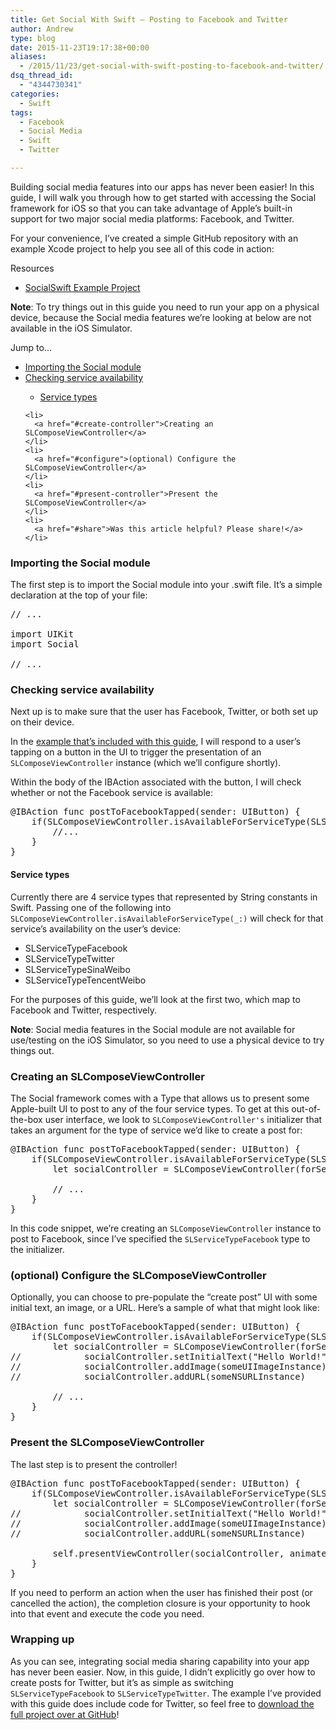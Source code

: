 ```yaml
---
title: Get Social With Swift – Posting to Facebook and Twitter
author: Andrew
type: blog
date: 2015-11-23T19:17:38+00:00
aliases:
  - /2015/11/23/get-social-with-swift-posting-to-facebook-and-twitter/
dsq_thread_id:
  - "4344730341"
categories:
  - Swift
tags:
  - Facebook
  - Social Media
  - Swift
  - Twitter

---
```

Building social media features into our apps has never been easier! In this guide, I will walk you through how to get started with accessing the Social framework for iOS so that you can take advantage of Apple&#8217;s built-in support for two major social media platforms: Facebook, and Twitter.

For your convenience, I&#8217;ve created a simple GitHub repository with an example Xcode project to help you see all of this code in action:

<div class="resources">
  <div class="resources-header">
    Resources
  </div>
  
  <ul class="resources-content">
    <li>
      <i class="fa fa-github fa-lg"></i> <a href="https://github.com/andrewcbancroft/SocialSwift" title="SocialSwift">SocialSwift Example Project</a>
    </li>
  </ul>
</div>

**Note**: To try things out in this guide you need to run your app on a physical device, because the Social media features we&#8217;re looking at below are not available in the iOS Simulator.

<div class="resources">
  <div class="resources-header">
    Jump to&#8230;
  </div>
  
  <ul class="resources-content">
    <li>
      <a href="#import">Importing the Social module</a>
    </li>
    <li>
      <a href="#check-availability">Checking service availability</a>
    </li>
    <ul>
      <li>
        <a href="#service-types">Service types</a>
      </li>
    </ul>
    
    <li>
      <a href="#create-controller">Creating an SLComposeViewController</a>
    </li>
    <li>
      <a href="#configure">(optional) Configure the SLComposeViewController</a>
    </li>
    <li>
      <a href="#present-controller">Present the SLComposeViewController</a>
    </li>
    <li>
      <a href="#share">Was this article helpful? Please share!</a>
    </li>
  </ul>
</div>

<a name="import" class="jump-target"></a>

### Importing the Social module

The first step is to import the Social module into your .swift file. It&#8217;s a simple declaration at the top of your file:

<pre class="lang:default mark:4 decode:true " title="Import Social" >// ...

import UIKit
import Social

// ...</pre>

<a name="check-availability" class="jump-target"></a>

### Checking service availability

Next up is to make sure that the user has Facebook, Twitter, or both set up on their device.

In the [example that&#8217;s included with this guide][1], I will respond to a user&#8217;s tapping on a button in the UI to trigger the presentation of an `SLComposeViewController` instance (which we&#8217;ll configure shortly).

Within the body of the IBAction associated with the button, I will check whether or not the Facebook service is available:

<pre class="lang:swift decode:true mark:2 " title="Check availability" >@IBAction func postToFacebookTapped(sender: UIButton) {
    if(SLComposeViewController.isAvailableForServiceType(SLServiceTypeFacebook)) {
        //...
    }
}</pre>

<a name="service-types" class="jump-target"></a>

#### Service types

Currently there are 4 service types that represented by String constants in Swift. Passing one of the following into `SLComposeViewController.isAvailableForServiceType(_:)` will check for that service&#8217;s availability on the user&#8217;s device:

  * SLServiceTypeFacebook
  * SLServiceTypeTwitter
  * SLServiceTypeSinaWeibo
  * SLServiceTypeTencentWeibo

For the purposes of this guide, we&#8217;ll look at the first two, which map to Facebook and Twitter, respectively.

**Note**: Social media features in the Social module are not available for use/testing on the iOS Simulator, so you need to use a physical device to try things out.

<a name="create-controller" class="jump-target"></a>

### Creating an SLComposeViewController

The Social framework comes with a Type that allows us to present some Apple-built UI to post to any of the four service types. To get at this out-of-the-box user interface, we look to `SLComposeViewController's` initializer that takes an argument for the type of service we&#8217;d like to create a post for:

<pre class="lang:swift decode:true mark:3 " title="Create SLComposeViewController" >@IBAction func postToFacebookTapped(sender: UIButton) {
    if(SLComposeViewController.isAvailableForServiceType(SLServiceTypeFacebook)) {
        let socialController = SLComposeViewController(forServiceType: SLServiceTypeFacebook)

        // ...
    }
}</pre>

In this code snippet, we&#8217;re creating an `SLComposeViewController` instance to post to Facebook, since I&#8217;ve specified the `SLServiceTypeFacebook` type to the initializer.

<a name="configure" class="jump-target"></a>

### (optional) Configure the SLComposeViewController

Optionally, you can choose to pre-populate the &#8220;create post&#8221; UI with some initial text, an image, or a URL. Here&#8217;s a sample of what that might look like:

<pre class="lang:swift decode:true mark:4-6 " title="Configure SLComposeViewController" >@IBAction func postToFacebookTapped(sender: UIButton) {
    if(SLComposeViewController.isAvailableForServiceType(SLServiceTypeFacebook)) {
        let socialController = SLComposeViewController(forServiceType: SLServiceTypeFacebook)
//            socialController.setInitialText("Hello World!")
//            socialController.addImage(someUIImageInstance)
//            socialController.addURL(someNSURLInstance)
        
        // ...
    }
}</pre>

<a name="present-controller" class="jump-target"></a>

### Present the SLComposeViewController

The last step is to present the controller!

<pre class="lang:swift decode:true mark:8" title="Present the SLComposeViewController" >@IBAction func postToFacebookTapped(sender: UIButton) {
    if(SLComposeViewController.isAvailableForServiceType(SLServiceTypeFacebook)) {
        let socialController = SLComposeViewController(forServiceType: SLServiceTypeFacebook)
//            socialController.setInitialText("Hello World!")
//            socialController.addImage(someUIImageInstance)
//            socialController.addURL(someNSURLInstance)
        
        self.presentViewController(socialController, animated: true, completion: nil)
    }
}</pre>

If you need to perform an action when the user has finished their post (or cancelled the action), the completion closure is your opportunity to hook into that event and execute the code you need.

### Wrapping up

As you can see, integrating social media sharing capability into your app has never been easier. Now, in this guide, I didn&#8217;t explicitly go over how to create posts for Twitter, but it&#8217;s as simple as switching `SLServiceTypeFacebook` to `SLServiceTypeTwitter`. The example I&#8217;ve provided with this guide does include code for Twitter, so feel free to [download the full project over at GitHub][1]!

<a name="share" class="jump-target"></a>

 [1]: https://github.com/andrewcbancroft/SocialSwift